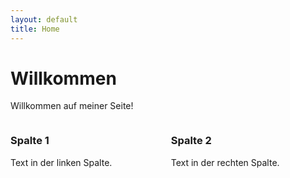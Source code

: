 ```yaml
---
layout: default
title: Home
---
```


# Willkommen

Willkommen auf meiner Seite!

<div class="columns">
  <div class="column">
    <h3>Spalte 1</h3>
    <p>Text in der linken Spalte.</p>
  </div>
  <div class="column">
    <h3>Spalte 2</h3>
    <p>Text in der rechten Spalte.</p>
  </div>
</div>